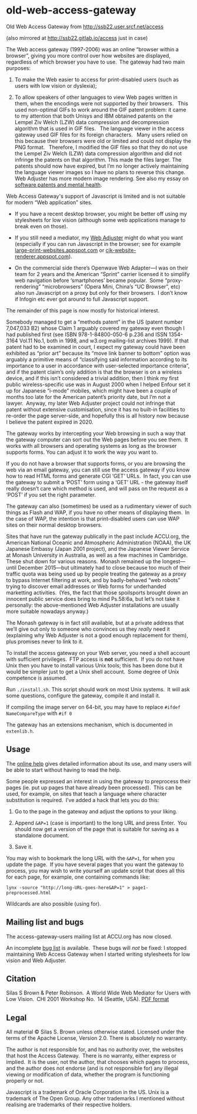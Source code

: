 # old-web-access-gateway
Old Web Access Gateway from http://ssb22.user.srcf.net/access

(also mirrored at http://ssb22.gitlab.io/access just in case)

The Web access gateway (1997-2006) was an online “browser within a browser”, giving you more control over how websites are displayed, regardless of which browser you have to use. The gateway had two main purposes:

1. To make the Web easier to access for print-disabled users (such as users with low vision or dyslexia);

2. To allow speakers of other languages to view Web pages written in them, when the encodings were not supported by their browsers.  This used non-optimal GIFs to work around the GIF patent problem: it came to my attention that both Unisys and IBM obtained patents on the Lempel Ziv Welch (LZW) data compression and decompression algorithm that is used in GIF files.  The language viewer in the access gateway used GIF files for its foreign characters.  Many users relied on this because their browsers were old or limited and could not display the PNG format.  Therefore, I modified the GIF files so that they do not use the Lempel Ziv Welch (LZW) data compression algorithm and did not infringe the patents on that algorithm.  This made the files larger.  The patents should now have expired, but I’m no longer actively maintaining the language viewer images so I have no plans to reverse this change. Web Adjuster has more modern image rendering.  See also my essay on [software patents and mental health](http://ssb22.user.srcf.net/law/).

Web Access Gateway's support of Javascript is limited and is not suitable for modern “Web application” sites.

* If you have a recent desktop browser, you might be better off using my stylesheets for low vision (although some web applications manage to break even on those).

* If you still need a mediator, my [Web Adjuster](http://ssb22.user.srcf.net/adjuster/) might do what you want (especially if you can run Javascript in the browser; see for example [large-print-websites.appspot.com](http://large-print-websites.appspot.com/) or [cjk-website-renderer.appspot.com](http://cjk-website-renderer.appspot.com/)).

* On the commercial side there’s Openwave Web Adapter—I was on their team for 2 years and the American “Sprint” carrier licensed it to simplify web navigation before ‘smartphones’ became popular. Some “proxy-rendering” “microbrowsers” (Opera Mini, China’s “UC Browser”, etc) also run Javascript on a proxy but only for their browsers. I don’t know if Infogin etc ever got around to full Javascript support.

The remainder of this page is now mostly for historical interest.

Somebody managed to get a “methods patent” in the US (patent number 7,047,033 B2) whose Claim 1 arguably covered my gateway even though I had published first (see ISBN 978-1-84800-050-6 p.236 and ISSN 1354-3164 Vol.11 No.1, both in 1998, and w3.org mailing-list archives 1999).  If that patent had to be examined in court, I expect my gateway could have been exhibited as “prior art” because its “move link banner to bottom” option was arguably a primitive means of “classifying said information according to its importance to a user in accordance with user-selected importance criteria”, and if the patent claim’s only addition is that the browser is on a wireless device, and if this isn’t considered a trivial addition, then I think my first public wireless-specific use was in August 2000 when I helped Enfour set it up for Japanese “i-mode” mobiles, which might have been a couple of months too late for the American patent’s priority date, but I’m not a lawyer. Anyway, my later Web Adjuster project could not infringe that patent without extensive customisation, since it has no built-in facilities to re-order the page server-side, and hopefully this is all history now because I believe the patent expired in 2020.

The gateway works by intercepting your Web browsing in such a way that the gateway computer can sort out the Web pages before you see them. It works with all browsers and operating systems as long as the browser supports forms.  You can adjust it to work the way you want to.

If you do not have a browser that supports forms, or you are browsing the web via an email gateway, you can still use the access gateway if you know how to read HTML forms and generate CGI ‘GET’ URLs. In fact, you can use the gateway to submit a ‘POST’ form using a ‘GET’ URL - the gateway itself really doesn’t care which method is used, and will pass on the request as a ‘POST’ if you set the right parameter.

The gateway can also (sometimes) be used as a rudimentary viewer of such things as Flash and WAP, if you have no other means of displaying them. In the case of WAP, the intention is that print-disabled users can use WAP sites on their normal desktop browsers.

Sites that have run the gateway publically in the past include ACCU.org, the American National Oceanic and Atmospheric Administration (NOAA), the UK Japanese Embassy (Japan 2001 project), and the Japanese Viewer Service at Monash University in Australia, as well as a few machines in Cambridge.
These shut down for various reasons. Monash remained up the longest—until December 2015—but ultimately had to close because too much of their traffic quota was being used up by people treating the gateway as a proxy to bypass Internet filtering at work, and by badly-behaved “web robots” trying to discover email addresses or Web forms for underhanded marketting activities. (Yes, the fact that those spoilsports brought down an innocent public service does bring to mind Ps.58:6a, but let’s not take it personally: the above-mentioned Web Adjuster installations are usually more suitable nowadays anyway.)

The Monash gateway is in fact still available, but at a private address that we’ll give out only to someone who convinces us they *really* need it (explaining why Web Adjuster is not a good enough replacement for them), plus promises never to link to it.

To install the access gateway on your Web server, you need a shell account with sufficient privileges. FTP access is **not** sufficient. If you do not have Unix then you have to install various Unix tools; this has been done but it would be simpler just to get a Unix shell account. Some degree of Unix competence is assumed.

Run `./install.sh`.  This script should work on most Unix systems. It will ask some questions, configure the gateway, compile it and install it.

If compiling the image server on 64-bit, you may have to replace `#ifdef NameCompareType` with `#if 0`

The gateway has an extensions mechanism, which is documented in `extenlib.h`.

Usage
-----

The [online help](help.htm) gives detailed information about its use, and many users will be able to start without having to read the help.

Some people expressed an interest in using the gateway to preprocess their pages (ie. put up pages that have already been processed). This can be used, for example, on sites that teach a language where character substitution is required. I’ve added a hack that lets you do this:

1. Go to the page in the gateway and adjust the options to your liking.

2. Append `&AP=1` (case is important) to the long URL and press Enter. You should now get a version of the page that is suitable for saving as a standalone document.

3. Save it.

You may wish to bookmark the long URL with the `&AP=1`, for when you update the page. If you have several pages that you want the gateway to process, you may wish to write yourself an update script that does all this for each page, for example, one containing commands like:

    lynx -source "http://long-URL-goes-here&AP=1" > page1-preprocessed.html

Wildcards are also possible (using for).

Mailing list and bugs
---------------------

The access-gateway-users mailing list at ACCU.org has now closed. 

An incomplete [bug list](http://ssb22.user.srcf.net/access/bugs.htm) is available. These bugs will *not* be fixed: I stopped maintaining Web Access Gateway when I started writing stylesheets for low vision and Web Adjuster.

Citation
--------

Silas S Brown & Peter Robinson. A World Wide Web Mediator for Users with Low Vision. CHI 2001 Workshop No. 14 (Seattle, USA).  [PDF format](http://www.ics.forth.gr/proj/at-hci/chi2001/files/brown.pdf)

Legal
-----

All material © Silas S. Brown unless otherwise stated. 
Licensed under the terms of the Apache License, Version 2.0.  There is absolutely no warranty.

The author is not responsible for, and has no authority over, the websites that host the Access Gateway. There is no warranty, either express or implied. It is the user, not the author, that chooses which pages to process, and the author does not endorse (and is not responsible for) any illegal viewing or modification of data, whether the program is functioning properly or not.

Javascript is a trademark of Oracle Corporation in the US. 
Unix is a trademark of The Open Group. 
Any other trademarks I mentioned without realising are trademarks of their respective holders.
